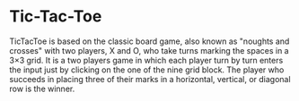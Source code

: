 # Tic-Tac-Toe
TicTacToe is based on the classic board game, also known as "noughts and crosses" with two players, X and O, who take turns marking the spaces in a 3×3 grid.
It is a two players game in which each player turn by turn enters the input just by clicking on the one of the nine grid block.
The player who succeeds in placing three of their marks in a horizontal, vertical, or diagonal row is the winner.

